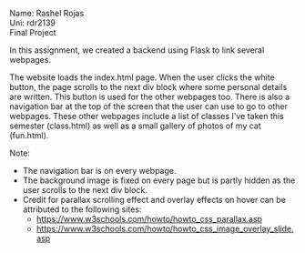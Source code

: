 Name: Rashel Rojas <br>
Uni:  rdr2139 <br>
Final Project

In this assignment, we created a backend using Flask to link several webpages.

The website loads the index.html page. When the user clicks the white button, 
the page scrolls to the next div block where some personal details are written.
This button is used for the other webpages too. There is also a navigation bar 
at the top of the screen that the user can use to go to other webpages. These 
other webpages include a list of classes I've taken this semester (class.html)
as well as a small gallery of photos of my cat (fun.html).

Note:
* The navigation bar is on every webpage. 
* The background image is fixed on every page but is partly hidden as the 
  user scrolls to the next div block.
* Credit for parallax scrolling effect and overlay effects on hover can be 
  attributed to the following sites:
    - https://www.w3schools.com/howto/howto_css_parallax.asp
    - https://www.w3schools.com/howto/howto_css_image_overlay_slide.asp
